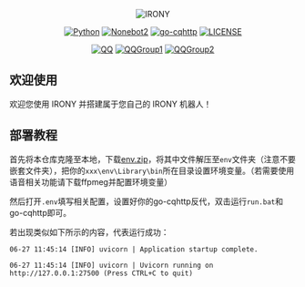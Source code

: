 <div align="center">

![IRONY](https://socialify.git.ci/ElainaFanBoy/IRONY/image?description=1&font=Rokkitt&forks=1&issues=1&language=1&logo=https%3A%2F%2Favatars.githubusercontent.com%2Fu%2F56375835%3Fv%3D4&name=1&owner=1&pattern=Circuit%20Board&pulls=1&stargazers=1&theme=Auto)

<p align="center">

[![Python](https://img.shields.io/badge/Python-3.9+-00a393?style=for-the-badge&logo=python&color=406882)](https://python.org)
[![Nonebot2](https://img.shields.io/badge/Onebot-Nonebot2-red?style=for-the-badge&logo=appveyor&color=EA5252)](https://github.com/nonebot/nonebot2)
[![go-cqhttp](https://img.shields.io/badge/OneBot-go--cqhttp-green.svg?style=for-the-badge&logo=appveyor&color=a14576)](https://github.com/Mrs4s/go-cqhttp)
[![LICENSE](https://img.shields.io/github/license/ElainaFanBoy/IRONY?style=for-the-badge&logo=github&color=609966)](https://github.com/ElainaFanBoy/IRONY/blob/master/LICENSE)


[![QQ](https://img.shields.io/badge/Nanako-712111161-red?style=for-the-badge&logo=tencentqq&color=FFADBC)](https://qm.qq.com/cgi-bin/qm/qr?k=dRXdn8MbK5OjWVvp5nn3mZfVv9t0A5y5&jump_from=webapi&authKey=Rd35Ezb2myZwrujG+pZZk5u5mjCho4l8BGXWO+BXDolmv68QY1BcDtWv2arfnK5J)
[![QQGroup1](https://img.shields.io/badge/%5BBot%231%5DIRONY%27s%20Home-527244914-red?style=for-the-badge&logo=tencentqq&color=3A8891)](https://qm.qq.com/cgi-bin/qm/qr?k=dRXdn8MbK5OjWVvp5nn3mZfVv9t0A5y5&jump_from=webapi&authKey=Rd35Ezb2myZwrujG+pZZk5u5mjCho4l8BGXWO+BXDolmv68QY1BcDtWv2arfnK5J)
[![QQGroup2](https://img.shields.io/badge/%5BBot%232%5DIRONY%27s%20Home-830376488-red?style=for-the-badge&logo=tencentqq&color=3A8891)](https://qm.qq.com/cgi-bin/qm/qr?k=AGfL9ka-0Fy5eH4ybuYDJmaI9G7nlG-m&jump_from=webapi&authKey=E/QvtkmiBn1ONZahU+Zc9sQaSh9IsMS9aCnxe/X6buLJBNPgN2cjFL2cj3r4VsRV)


<div align="left">

## 欢迎使用

欢迎您使用 IRONY 并搭建属于您自己的 IRONY 机器人！

## 部署教程

首先将本仓库克隆至本地，下载[env.zip](https://drive.google.com/file/d/1sK9ZF3TkhbL-FCLOTvJLdWuiwwpE6_NH/view?usp=sharing)，将其中文件解压至`env`文件夹（注意不要嵌套文件夹），把你的`xxx\env\Library\bin`所在目录设置环境变量。（若需要使用语音相关功能请下载ffpmeg并配置环境变量）

然后打开`.env`填写相关配置，设置好你的go-cqhttp反代，双击运行`run.bat`和go-cqhttp即可。

若出现类似如下所示的内容，代表运行成功：

```
06-27 11:45:14 [INFO] uvicorn | Application startup complete.

06-27 11:45:14 [INFO] uvicorn | Uvicorn running on http://127.0.0.1:27500 (Press CTRL+C to quit)
```
